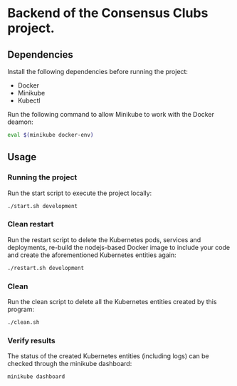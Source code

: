 # Backend of the Consensus Clubs project.
## Dependencies
Install the following dependencies before running the project:
 - Docker
 - Minikube
 - Kubectl

Run the following command to allow Minikube to work with the Docker deamon:
```bash
eval $(minikube docker-env)
```

## Usage
### Running the project
Run the start script to execute the project locally:
```bash
./start.sh development
```

### Clean restart
Run the restart script to delete the Kubernetes pods, services and deployments, re-build the nodejs-based Docker image to include your code and create the aforementioned Kubernetes entities again:
```bash
./restart.sh development
```

### Clean
Run the clean script to delete all the Kubernetes entities created by this program:
```bash
./clean.sh
```

### Verify results
The status of the created Kubernetes entities (including logs) can be checked through the minikube dashboard: 
```bash
minikube dashboard
```
